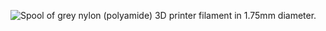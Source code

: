﻿![Spool of grey nylon (polyamide) 3D printer filament in 1.75mm diameter.](https://m.media-amazon.com/images/I/81EDuZEPvcL._AC_SL1500_.jpg)
